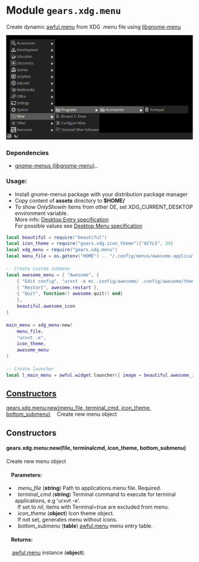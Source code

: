 Module `gears.xdg.menu`
============================

Create dynamic [awful.menu](https://awesomewm.org/apidoc/popups_and_bars/awful.menu.html) from XDG .menu file using [libgnome-menu](https://github.com/GNOME/gnome-menus/tree/mainline/libmenu)

![](menu.png?raw=true)

### Dependencies

- [gnome-menus (libgnome-menu)](https://github.com/GNOME/gnome-menus)..

### Usage:
- Install gnome-menus package with your distribution package manager
- Copy content of **assets** directory to **$HOME/**
- To show *OnlyShowIn* items from other DE, set XDG_CURRENT_DESKTOP environment variable.  
  More info: [Desktop Entry specification](https://specifications.freedesktop.org/desktop-entry-spec/desktop-entry-spec-latest.html#key-onlyshowin)  
  For possible values see [Desktop Menu specification](https://specifications.freedesktop.org/menu-spec/menu-spec-latest.html#onlyshowin-registry)

```lua
local beautiful = require("beautiful")
local icon_theme = require("gears.xdg.icon_theme"){"ACYLS", 24}
local xdg_menu = require("gears.xdg.menu")
local menu_file = os.getenv("HOME") .. "/.config/menus/awesome-applications.menu"

-- Create custom submenu
local awesome_menu = { "Awesome", {
    { "Edit config", "urxvt -e mc .config/awesome/ .config/awesome/themes/default/"},
    { "Restart", awesome.restart },
    { "Quit", function() awesome.quit() end}
    },
    beautiful.awesome_icon
}

main_menu = xdg_menu:new(
    menu_file,
    "urxvt -e",
    icon_theme,
    awesome_menu
)

-- Create launcher
local l_main_menu = awful.widget.launcher({ image = beautiful.awesome_icon, menu = main_menu })
```

[Constructors](#Constructors)
-----------------------

[gears.xdg.menu:new(menu_file, terminal_cmd, icon_theme, bottom_submenu)](#new) &emsp;Create new menu object

## <a name="Constructors"></a>Constructors

#### <a name="new"></a>**gears.xdg.menu:new(file, terminalcmd, icon_theme, bottom_submenu)**

Create new menu object

#### &nbsp;&nbsp;&nbsp; Parameters:

* &nbsp; *menu_file* (**string**) Path to applications.menu file. Required.
* &nbsp; *terminal_cmd* (**string**) Terminal command to execute for terminal applications, e.g 'urxvt -e'.  
&ensp;If set to *nil*, items with Terminal=true are excluded from menu.
* &nbsp; *icon_theme* (**object**) Icon theme object.  
&ensp;If not set, generates menu without icons.
* &nbsp; *bottom_submenu* (**table**) [awful.menu](https://awesomewm.org/apidoc/popups_and_bars/awful.menu.html) menu entry table.

#### &nbsp;&nbsp;&nbsp; Returns:

&nbsp;&nbsp;&nbsp; [awful.menu](https://awesomewm.org/apidoc/popups_and_bars/awful.menu.html#Object_methods) instance (**object**).

